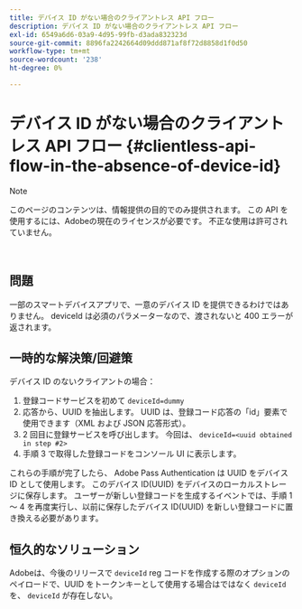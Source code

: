 ```yaml
---
title: デバイス ID がない場合のクライアントレス API フロー
description: デバイス ID がない場合のクライアントレス API フロー
exl-id: 6549a6d6-03a9-4d95-99fb-d3ada832323d
source-git-commit: 8896fa2242664d09ddd871af8f72d8858d1f0d50
workflow-type: tm+mt
source-wordcount: '238'
ht-degree: 0%

---
```


# デバイス ID がない場合のクライアントレス API フロー {#clientless-api-flow-in-the-absence-of-device-id}

>[!NOTE]
>
>このページのコンテンツは、情報提供の目的でのみ提供されます。 この API を使用するには、Adobeの現在のライセンスが必要です。 不正な使用は許可されていません。

</br>


## 問題

一部のスマートデバイスアプリで、一意のデバイス ID を提供できるわけではありません。  deviceId は必須のパラメーターなので、渡されないと 400 エラーが返されます。


## 一時的な解決策/回避策

デバイス ID のないクライアントの場合：

1. 登録コードサービスを初めて `deviceId=dummy`
1. 応答から、UUID を抽出します。 UUID は、登録コード応答の「id」要素で使用できます（XML および JSON 応答形式）。
1. 2 回目に登録サービスを呼び出します。 今回は、 `deviceId=<uuid obtained in step #2>`
1. 手順 3 で取得した登録コードをコンソール UI に表示します。


これらの手順が完了したら、 Adobe Pass Authentication は UUID をデバイス ID として使用します。 このデバイス ID(UUID) をデバイスのローカルストレージに保存します。 ユーザーが新しい登録コードを生成するイベントでは、手順 1 ～ 4 を再度実行し、以前に保存したデバイス ID(UUID) を新しい登録コードに置き換える必要があります。



## 恒久的なソリューション

Adobeは、今後のリリースで `deviceId` reg コードを作成する際のオプションのペイロードで、UUID をトークンキーとして使用する場合はではなく `deviceId`を、 `deviceId` が存在しない。

<!--
## Related Information

- [Clientless API Reference](/help/authentication/rest-api-reference.md)
-->
